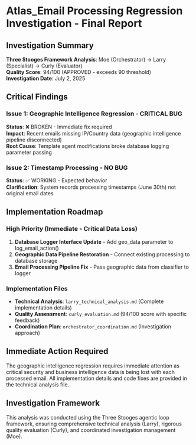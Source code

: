 # Atlas_Email Processing Regression Investigation - Final Report

## Investigation Summary
**Three Stooges Framework Analysis**: Moe (Orchestrator) → Larry (Specialist) → Curly (Evaluator)  
**Quality Score**: 94/100 (APPROVED - exceeds 90 threshold)  
**Investigation Date**: July 2, 2025  

## Critical Findings

### Issue 1: Geographic Intelligence Regression - CRITICAL BUG
**Status**: ❌ BROKEN - Immediate fix required  
**Impact**: Recent emails missing IP/Country data (geographic intelligence pipeline disconnected)  
**Root Cause**: Template agent modifications broke database logging parameter passing  

### Issue 2: Timestamp Processing - NO BUG  
**Status**: ✅ WORKING - Expected behavior  
**Clarification**: System records processing timestamps (June 30th) not original email dates  

## Implementation Roadmap

### High Priority (Immediate - Critical Data Loss)
1. **Database Logger Interface Update** - Add geo_data parameter to log_email_action()
2. **Geographic Data Pipeline Restoration** - Connect existing processing to database storage  
3. **Email Processing Pipeline Fix** - Pass geographic data from classifier to logger

### Implementation Files
- **Technical Analysis**: `larry_technical_analysis.md` (Complete implementation details)
- **Quality Assessment**: `curly_evaluation.md` (94/100 score with specific feedback)
- **Coordination Plan**: `orchestrator_coordination.md` (Investigation approach)

## Immediate Action Required
The geographic intelligence regression requires immediate attention as critical security and business intelligence data is being lost with each processed email. All implementation details and code fixes are provided in the technical analysis file.

## Investigation Framework
This analysis was conducted using the Three Stooges agentic loop framework, ensuring comprehensive technical analysis (Larry), rigorous quality evaluation (Curly), and coordinated investigation management (Moe).